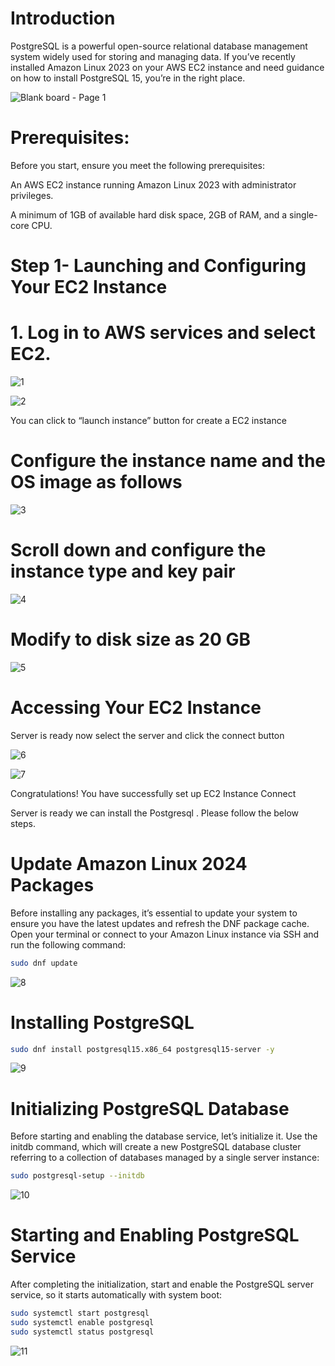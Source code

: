 # Introduction

PostgreSQL is a powerful open-source relational database management system widely used for storing and managing data. If you’ve recently installed Amazon Linux 2023 on your AWS EC2 instance and need guidance on how to install PostgreSQL 15, you’re in the right place.

![Blank board - Page 1](https://github.com/user-attachments/assets/c2a6b454-e983-4e46-b39c-d605e2f9f7fd)


 # Prerequisites:

Before you start, ensure you meet the following prerequisites:

An AWS EC2 instance running Amazon Linux 2023 with administrator privileges.

A minimum of 1GB of available hard disk space, 2GB of RAM, and a single-core CPU.

# Step 1- Launching and Configuring Your EC2 Instance

# 1. Log in to AWS services and select EC2.

![1](https://github.com/user-attachments/assets/0ae0a494-e759-42d9-9ed5-fff306663851)

![2](https://github.com/user-attachments/assets/11c9e25d-8825-4f82-a122-07836f90659f)

You can click to “launch instance” button for create a EC2 instance

#  Configure the instance name and the OS image as follows

![3](https://github.com/user-attachments/assets/0ce98ea5-783a-42ab-b2f5-25c69c6f3cd5)

# Scroll down and configure the instance type and key pair

![4](https://github.com/user-attachments/assets/8fa35f04-c676-4048-b1b6-930b0ef9b13c)
#  Modify to disk size as 20 GB
![5](https://github.com/user-attachments/assets/821ac027-c872-49cb-bfbe-00b049ea3f36)

# Accessing Your EC2 Instance
Server is ready now select the server and click the connect button

![6](https://github.com/user-attachments/assets/2ea21b76-6ce0-411e-b40e-b5998ac1ed6f)

![7](https://github.com/user-attachments/assets/7a08ff0d-ac0f-41a5-bfc2-d1f345f0ea69)

Congratulations! You have successfully set up EC2 Instance Connect


Server is ready we can install the Postgresql . Please follow the below steps.

# Update Amazon Linux 2024 Packages

Before installing any packages, it’s essential to update your system to ensure you have the latest updates and refresh the DNF package cache. Open your terminal or connect to your Amazon Linux instance via SSH and run the following command:

```bash
sudo dnf update
```

![8](https://github.com/user-attachments/assets/74608983-8830-4fb6-bd9d-dde896c3ebb3)

# Installing PostgreSQL

```bash
sudo dnf install postgresql15.x86_64 postgresql15-server -y
```
![9](https://github.com/user-attachments/assets/21a992de-91a1-4aad-a758-3640f84f49b0)

# Initializing PostgreSQL Database

Before starting and enabling the database service, let’s initialize it. Use the initdb command, which will create a new PostgreSQL database cluster referring to a collection of databases managed by a single server instance:

```bash
sudo postgresql-setup --initdb
```
![10](https://github.com/user-attachments/assets/f3465e49-63f3-47c3-b4ca-c48008c9e7df)

# Starting and Enabling PostgreSQL Service

After completing the initialization, start and enable the PostgreSQL server service, so it starts automatically with system boot:
```bash
sudo systemctl start postgresql
sudo systemctl enable postgresql
sudo systemctl status postgresql
```
![11](https://github.com/user-attachments/assets/8d2c45a5-4099-41a9-a3f1-528641c66644)
